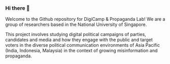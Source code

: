 ### Hi there 👋
Welcome to the Github repository for DigiCamp & Propaganda Lab! We are a group of researchers based in the National University of Singapore.

This project involves studying digital political campaigns of parties, candidates and media and how they engage with the public and target voters in the diverse political communication environments of Asia Pacific (India, Indonesia, Malaysia) in the context of growing misinformation and propaganda.


<!--
**DigiCamp/DigiCamp** is a ✨ _special_ ✨ repository because its `README.md` (this file) appears on your GitHub profile.

Here are some ideas to get you started:

- 🔭 I’m currently working on ...
- 🌱 I’m currently learning ...
- 👯 I’m looking to collaborate on ...
- 🤔 I’m looking for help with ...
- 💬 Ask me about ...
- 📫 How to reach me: ...
- 😄 Pronouns: ...
- ⚡ Fun fact: ...
-->
